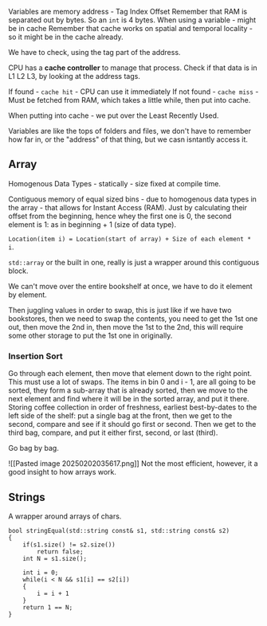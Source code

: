 Variables are memory address - Tag Index Offset 
Remember that RAM is separated out by bytes. 
So an `int` is 4 bytes. 
When using a variable - might be in cache
Remember that cache works on spatial and temporal locality - so it might be in the cache already. 

We have to check, using the tag part of the address. 

CPU has a **cache controller** to manage that process. Check if that data is in L1 L2 L3, by looking at the address tags. 

If found - `cache hit` - CPU can use it immediately
If not found - `cache miss` - Must be fetched from RAM, which takes a little while, then put into cache. 

When putting into cache - we put over the Least Recently Used. 

Variables are like the tops of folders and files, we don't have to remember how far in, or the "address" of that thing, but we casn isntantly access it. 


## Array
Homogenous Data Types - statically - size fixed at compile time. 

Contiguous memory of equal sized bins - due to homogenous data types in the array - that allows for Instant Access (RAM). 
Just by calculating their offset from the beginning, hence whey the first one is 0, the second element is 1: as in beginning + 1 (size of data type). 

`Location(item i) = Location(start of array) + Size of each element * i`. 

`std::array` or the built in one, really is just a wrapper around this contiguous block. 

We can't move over the entire bookshelf at once, we have to do it element by element. 

Then juggling values in order to swap, this is just like if we have two bookstores, then we need to swap the contents, you need to get the 1st one out, then move the 2nd in, then move the 1st to the 2nd, this will require some other storage to put the 1st one in originally. 

### Insertion Sort
Go through each element, then move that element down to the right point. 
This must use a lot of swaps. 
The items in bin 0 and i - 1, are all going to be sorted, they form a sub-array that is already sorted, then we move to the next element and find where it will be in the sorted array, and put it there. 
Storing coffee collection in order of freshness, earliest best-by-dates to the left side of the shelf: put a single bag at the front, then we get to the second, compare and see if it should go first or second. Then we get to the third bag, compare, and put it either first, second, or last (third).

Go bag by bag. 

![[Pasted image 20250202035617.png]]
Not the most efficient, however, it a good insight to how arrays work. 

## Strings
A wrapper around arrays of chars. 
```
bool stringEqual(std::string const& s1, std::string const& s2)
{
	if(s1.size() != s2.size())
		return false; 
	int N = s1.size();

	int i = 0; 
	while(i < N && s1[i] == s2[i])
	{ 
		i = i + 1
	}
	return 1 == N;
}
```